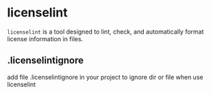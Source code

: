 # licenselint

`licenselint` is a tool designed to lint, check, and automatically format license information in files.

## .licenselintignore

add file .licenselintignore in your project to ignore dir or file when use licenselint
